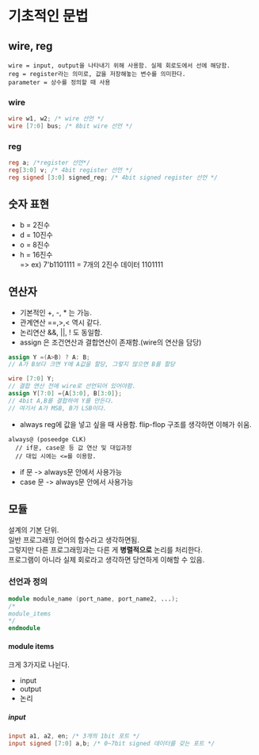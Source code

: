 # 기초적인 문법

## wire, reg

`wire = input, output을 나타내기 위해 사용함. 실제 회로도에서 선에 해당함.` <br>
`reg = register라는 의미로, 값을 저장해놓는 변수를 의미한다.`<br>
`parameter = 상수를 정의할 때 사용`

### wire
```verilog
wire w1, w2; /* wire 선언 */
wire [7:0] bus; /* 8bit wire 선언 */
```

### reg 
```verilog
reg a; /*register 선언*/
reg[3:0] v; /* 4bit register 선언 */
reg signed [3:0] signed_reg; /* 4bit signed register 선언 */
```

## 숫자 표현

  - b = 2진수
  - d = 10진수
  - o = 8진수
  - h = 16진수 <br>
  => ex) 7'b1101111 = 7개의 2진수 데이터 1101111



## 연산자

  - 기본적인 +, -, * 는 가능.
  - 관계연산 ==,>,<  역시 같다.
  - 논리연산 &&, ||, ! 도 동일함.
  - assign 은 조건연산과 결합연산이 존재함.(wire의 연산을 담당)
  ```verilog
  assign Y =(A>B) ? A: B;
  // A가 B보다 크면 Y에 A값을 할당, 그렇지 않으면 B를 할당
  ```
  ```verilog
  wire [7:0] Y; 
  // 결합 연산 전에 wire로 선언되어 있어야함.
  assign Y[7:0] ={A[3:0], B[3:0]};
  // 4bit A,B를 결합하여 Y를 만든다.
  // 여기서 A가 MSB, B가 LSB이다.
  ```
  - always reg에 값을 넣고 싶을 때 사용함. flip-flop 구조를 생각하면 이해가 쉬움.
  ```verilogy
  always@ (poseedge CLK)
    // if문, case문 등 값 연산 및 대입과정
    // 대입 시에는 <=를 이용함.
  ```
  
  - if 문 -> always문 안에서 사용가능
  - case 문 -> always문 안에서 사용가능


## 모듈
설계의 기본 단위. <br>
일반 프로그래밍 언어의 함수라고 생각하면됨.<br>
그렇지만 다른 프로그래밍과는 다른 게 <strong>병렬적으로</strong> 논리를 처리한다. <br>
프로그램이 아니라 실제 회로라고 생각하면 당연하게 이해할 수 있음.

### 선언과 정의

```verilog
module module_name (port_name, port_name2, ...);
/*
module_items
*/
endmodule
```

#### module items

크게 3가지로 나뉜다.
- input 
- output
- 논리

##### input 

```verilog
input a1, a2, en; /* 3개의 1bit 포트 */
input signed [7:0] a,b; /* 0~7bit signed 데이터를 갖는 포트 */
```

